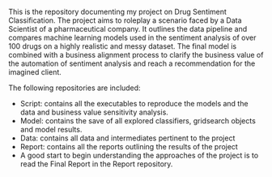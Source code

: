 
This is the repository documenting my project on Drug Sentiment Classification. The project aims to roleplay a scenario faced by a Data Scientist of a pharmaceutical company. It outlines the data pipeline and compares machine learning models used in the sentiment analysis of over 100 drugs on a highly realistic and messy dataset. The final model is combined with a business alignment process to clarify the business value of the automation of sentiment analysis and reach a recommendation for the imagined client.

The following repositories are included:

- Script: contains all the executables to reproduce the models and the data and business value sensitivity analysis. 
- Model: contains the save of all explored classifiers, gridsearch objects and model results.
- Data: contains all data and intermediates pertinent to the project
- Report: contains all the reports outlining the results of the project
- A good start to begin understanding the approaches of the project is to read the Final Report in the Report repository.
